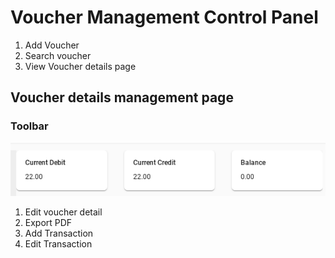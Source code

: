 # Voucher Management Control Panel

1. Add Voucher
2. Search voucher
3. View Voucher details page

## Voucher details management page

### Toolbar

![](../../.gitbook/assets/image%20%2818%29.png)

1. Edit voucher detail
2. Export PDF
3. Add Transaction
4. Edit Transaction


